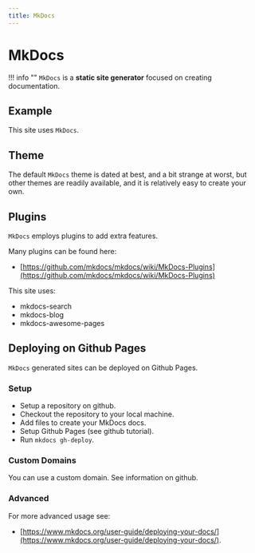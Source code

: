 ```yaml
---
title: MkDocs
---
```


# MkDocs

!!! info ""
    `MkDocs` is a **static site generator** focused on creating documentation.

## Example

This site uses `MkDocs`.

## Theme

The default `MkDocs` theme is dated at best, and a bit strange at worst, but 
other themes are readily available, and it is relatively easy to create your own.
    
## Plugins

`MkDocs` employs plugins to add extra features.

Many plugins can be found here:

* [https://github.com/mkdocs/mkdocs/wiki/MkDocs-Plugins](https://github.com/mkdocs/mkdocs/wiki/MkDocs-Plugins)

This site uses:

* mkdocs-search
* mkdocs-blog
* mkdocs-awesome-pages

## Deploying on Github Pages

`MkDocs` generated sites can be deployed on Github Pages.

### Setup

* Setup a repository on github.
* Checkout the repository to your local machine.
* Add files to create your MkDocs docs.
* Setup Github Pages (see github tutorial).
* Run `mkdocs gh-deploy`.

### Custom Domains

You can use a custom domain. See information on github.

### Advanced

For more advanced usage see:

* [https://www.mkdocs.org/user-guide/deploying-your-docs/](https://www.mkdocs.org/user-guide/deploying-your-docs/).









